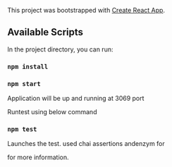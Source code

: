 This project was bootstrapped with [Create React App](https://github.com/facebook/create-react-app).

## Available Scripts

In the project directory, you can run:

### `npm install`

### `npm start`

Application will be up and running at 3069 port


Runtest using below command

### `npm test`

Launches the test.
    used chai assertions andenzym for  

    

for more information.

